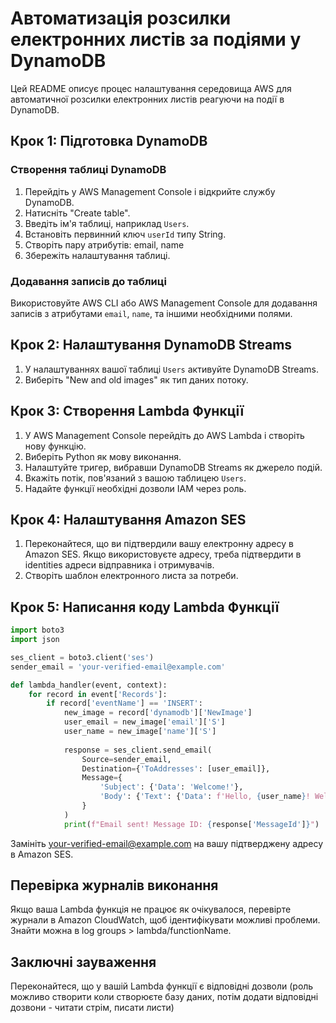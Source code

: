 # Автоматизація розсилки електронних листів за подіями у DynamoDB

Цей README описує процес налаштування середовища AWS для автоматичної розсилки електронних листів реагуючи на події в DynamoDB.

## Крок 1: Підготовка DynamoDB

### Створення таблиці DynamoDB

1. Перейдіть у AWS Management Console і відкрийте службу DynamoDB.
2. Натисніть "Create table".
3. Введіть ім'я таблиці, наприклад `Users`.
4. Встановіть первинний ключ `userId` типу String.
5. Створіть пару атрибутів: email, name
6. Збережіть налаштування таблиці.

### Додавання записів до таблиці

Використовуйте AWS CLI або AWS Management Console для додавання записів з атрибутами `email`, `name`, та іншими необхідними полями.

## Крок 2: Налаштування DynamoDB Streams

1. У налаштуваннях вашої таблиці `Users` активуйте DynamoDB Streams.
2. Виберіть "New and old images" як тип даних потоку.

## Крок 3: Створення Lambda Функції

1. У AWS Management Console перейдіть до AWS Lambda і створіть нову функцію.
2. Виберіть Python як мову виконання.
3. Налаштуйте тригер, вибравши DynamoDB Streams як джерело подій.
4. Вкажіть потік, пов'язаний з вашою таблицею `Users`.
5. Надайте функції необхідні дозволи IAM через роль.

## Крок 4: Налаштування Amazon SES

1. Переконайтеся, що ви підтвердили вашу електронну адресу в Amazon SES. Якщо використовуєте адресу, треба підтвердити в identities адреси відправника і отримувачів. 
2. Створіть шаблон електронного листа за потреби.

## Крок 5: Написання коду Lambda Функції

```python
import boto3
import json

ses_client = boto3.client('ses')
sender_email = 'your-verified-email@example.com'

def lambda_handler(event, context):
    for record in event['Records']:
        if record['eventName'] == 'INSERT':
            new_image = record['dynamodb']['NewImage']
            user_email = new_image['email']['S']
            user_name = new_image['name']['S']
            
            response = ses_client.send_email(
                Source=sender_email,
                Destination={'ToAddresses': [user_email]},
                Message={
                    'Subject': {'Data': 'Welcome!'},
                    'Body': {'Text': {'Data': f'Hello, {user_name}! Welcome to our service.'}}
                }
            )
            print(f"Email sent! Message ID: {response['MessageId']}")
```

Замініть your-verified-email@example.com на вашу підтверджену адресу в Amazon SES.

## Перевірка журналів виконання
Якщо ваша Lambda функція не працює як очікувалося, перевірте журнали в Amazon CloudWatch, щоб ідентифікувати можливі проблеми. Знайти можна в log groups > lambda/functionName.

## Заключні зауваження
Переконайтеся, що у вашій Lambda функції є відповідні дозволи (роль можливо створити коли створюєте базу даних, потім додати відповідні дозвони - читати стрім, писати листи)
